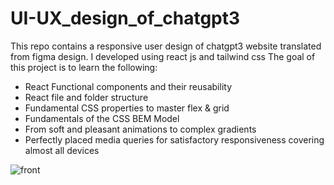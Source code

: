 # UI-UX_design_of_chatgpt3
This repo contains a responsive user design of chatgpt3 website translated from figma design. I developed using react js and tailwind css
The goal of this project is to learn the following:
- React Functional components and their reusability
- React file and folder structure
- Fundamental CSS properties to master flex & grid
- Fundamentals of the CSS BEM Model
- From soft and pleasant animations to complex gradients
- Perfectly placed media queries for satisfactory responsiveness covering almost  all devices

![front](https://user-images.githubusercontent.com/108082247/236421950-91f28600-b038-4f9e-8f9a-816816626327.PNG)
